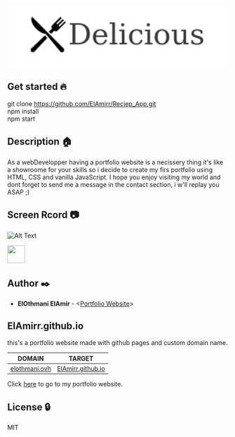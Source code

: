 <h1 align="center"></h1>
<p align="center">
  <img src="https://github.com/ElAmirr/Reciep_App/blob/main/screenshots/logo.png"
       alt="Delicious logo"
       width="500"
  >
</p>

## Get started :fire:

git clone https://github.com/ElAmirr/Reciep_App.git <br/>
npm install<br/>
npm start

## Description :house:

As a webDevelopper having a portfolio website is a necissery thing it's like a showroome for your skills so i decide to create my firs portfolio using HTML, CSS and vanilla JavaScript. I hope you enjoy visiting my world and dont forget to send me a message in the contact section, i w'll replay you ASAP ;)

## Screen Rcord :camera:

![Alt Text](https://github.com/ElAmirr/ElAmirr.github.io/blob/main/video.gif)

<img src="https://github.com/ElAmirr/ElAmirr.github.io/blob/main/video.gif" width="40" height="40" />

## Author :black_nib:

- **ElOthmani ElAmir** - <[Portfolio Website](https://elamirr.github.io/)>

## ElAmirr.github.io

this's a portfolio website made with github pages and custom domain name.

| DOMAIN                                      | TARGET                                          |
| ------------------------------------------- | ----------------------------------------------- |
| [elothmani.ovh](https://www.elothmani.ovh/) | [ElAmirr.github.io](https://www.elothmani.ovh/) |

Click [here](https://www.elothmani.ovh/) to go to my portfolio website.

## License :lock:

MIT
